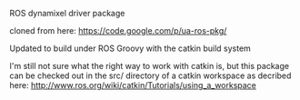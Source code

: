 ROS dynamixel driver package

cloned from here:
https://code.google.com/p/ua-ros-pkg/

Updated to build under ROS Groovy with the catkin build system

I'm still not sure what the right way to work with catkin is, but
this package can be checked out in the src/ directory of a catkin workspace
as decribed here:
http://www.ros.org/wiki/catkin/Tutorials/using_a_workspace
